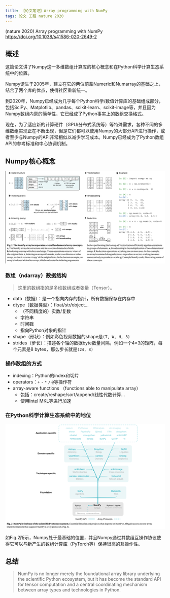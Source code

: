 ```yaml
---
title: 【论文笔记】Array programming with NumPy
tags: 论文 工程 nature 2020
---
```


(nature 2020) Array programming with NumPy
https://doi.org/10.1038/s41586-020-2649-2

## 概述

这篇论文讲了Numpy这一多维数组计算库的核心概念和在Python科学计算生态系统中的位置。

Numpy诞生于2005年，建立在它的两位前辈Numeric和Numarray的基础之上，结合了两个库的优点，使得社区重新统一。

到2020年，Numpy已经成为几乎每个Python科学/数值计算库的基础组成部分，包括SciPy、Matplotlib、pandas、scikit-learn、scikit-image等，并且因为Numpy数组内禀的简单性，它已经成了Python事实上的数组交换格式。

现在，为了适应新的计算硬件（GPU/分布式系统等）等特殊需求，各种不同的多维数组实现正在不断出现，但是它们都可以使用Numpy的大部分API进行操作，或者至少与Numpy的API非常相似以减少学习成本。Numpy已经成为了Python数组API的参考标准和中心协调机制。

## Numpy核心概念

![image-20200925113457749](/assets/images/mdref/image-20200925113457749.png)

### 数组（ndarray）数据结构

> 这里的数组指的是多维数组或者张量（Tensor）。

* data（数据）：是一个指向内存的指针，所有数据保存在内存中
* dtype（数据类型）：float/str/object...
    * （不同精度的）实数/复数
    * 字符串
    * 时间戳
    * 指向Python对象的指针
* shape（形状）：例如彩色视频数据的shape是`(T, W, H, 3)`
* strides（步长）：描述各个轴的数据byte数量间隔，例如一个4×3的矩阵，每个元素是8 bytes，那么步长就是`(24, 8)`

### 操作数组的方式

* indexing：Python的index和切片
* operators：`+` `-` `*` `/` `@`等操作符
* array-aware functions （functions able to manipulate array）
    * 包括：create/reshape/sort/append/线性代数计算...
    * 使用Intel MKL等进行加速

### 在Python科学计算生态系统中的地位

![image-20200925113525572](/assets/images/mdref/image-20200925113525572.png)

如Fig.2所示，Numpy处于最基础的位置，并且Numpy通过其数组互操作协议使得它可以与新产生的数组计算库（PyTorch等）保持很高的互操作性。

## 总结

> NumPy is no longer merely the foundational array library underlying the scientific Python ecosystem, but it has become the standard API for tensor computation and a central coordinating mechanism between array types and technologies in Python.
